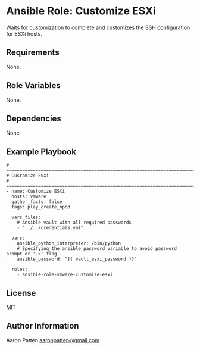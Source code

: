 Ansible Role: Customize ESXi
=========

Waits for customization to complete and customizes the SSH configuration for ESXi hosts.

Requirements
------------

None.

Role Variables
--------------

None.

Dependencies
------------

None

Example Playbook
----------------

    # ===========================================================================
    # Customize ESXi
    # ===========================================================================
    - name: Customize ESXi
      hosts: vmware
      gather_facts: false
      tags: play_create_npod

      vars_files:
        # Ansible vault with all required passwords
        - "../../credentials.yml"

      vars:
        ansible_python_interpreter: /bin/python
        # Specifying the ansible_password variable to avoid password prompt or '-k' flag
        ansible_password: "{{ vault_esxi_password }}"

      roles:
        - ansible-role-vmware-customize-esxi


License
-------

MIT

Author Information
------------------

Aaron Patten
aaronpatten@gmail.com
